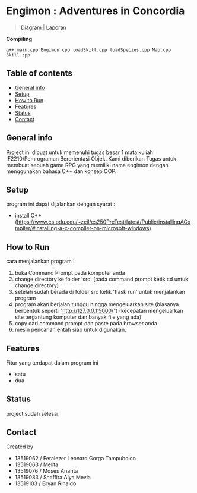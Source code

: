 # Engimon : Adventures in Concordia

> [Diagram](https://lucid.app/lucidchart/cab290b7-7460-443f-ae90-416e69a1e83c/edit?shared=true&page=0_0#) | [Laporan](https://drive.google.com/file/d/1NEzRfUXipe4lRQEI02au3mAHiK-dT4ia/view)

**Compiling**

```
g++ main.cpp Engimon.cpp loadSkill.cpp loadSpecies.cpp Map.cpp Skill.cpp
```

## Table of contents
* [General info](#general-info)
* [Setup](#setup)
* [How to Run](#how-to-run)
* [Features](#features)
* [Status](#status)
* [Contact](#contact)

## General info
Project ini dibuat untuk memenuhi tugas besar 1 mata kuliah IF2210/Pemrograman Berorientasi Objek. 
Kami diberikan Tugas untuk membuat sebuah game RPG yang memiliki nama engimon dengan menggunakan bahasa C++ dan konsep OOP. 



## Setup
program ini dapat dijalankan dengan syarat : 
- install C++ (https://www.cs.odu.edu/~zeil/cs250PreTest/latest/Public/installingACompiler/#installing-a-c-compiler-on-microsoft-windows)


## How to Run
cara menjalankan program : 
1. buka Command Prompt pada komputer anda 
2. change directory ke folder 'src' (pada command prompt ketik cd untuk change directory)
3. setelah sudah berada di folder src ketik 'flask run' untuk menjalankan program 
4. program akan berjalan tunggu hingga mengeluarkan site (biasanya berbentuk seperti "http://127.0.0.1:5000/") (kecepatan mengeluarkan site tergantung komputer dan banyak file yang ada)
5. copy dari command prompt dan paste pada browser anda 
6. mesin pencarian entah siap untuk digunakan. 

## Features
Fitur yang terdapat dalam program ini 
* satu 
* dua 

## Status
project sudah selesai

## Contact
Created by 
- 13519062 / Feralezer Leonard Gorga Tampubolon
- 13519063 / Melita
- 13519076 / Moses Ananta
- 13519083 / Shaffira Alya Mevia
- 13519103 / Bryan Rinaldo

